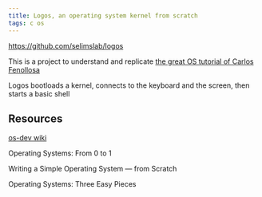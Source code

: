 ```yaml
---
title: Logos, an operating system kernel from scratch
tags: c os
---
```


<https://github.com/selimslab/logos>

This is a project to understand and replicate [the great OS tutorial of Carlos Fenollosa](https://github.com/cfenollosa/os-tutorial) 

Logos bootloads a kernel, connects to the keyboard and the screen, then starts a basic shell 

## Resources

[os-dev wiki](https://wiki.osdev.org/Main_Page) 

Operating Systems: From 0 to 1

Writing a Simple Operating System — from Scratch

Operating Systems: Three Easy Pieces



